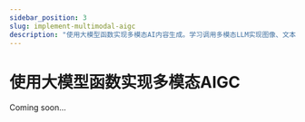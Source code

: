 ```yaml
---
sidebar_position: 3
slug: implement-multimodal-aigc
description: "使用大模型函数实现多模态AI内容生成。学习调用多模态LLM实现图像、文本等多种模态的生成。"
---
```


# 使用大模型函数实现多模态AIGC

Coming soon...
